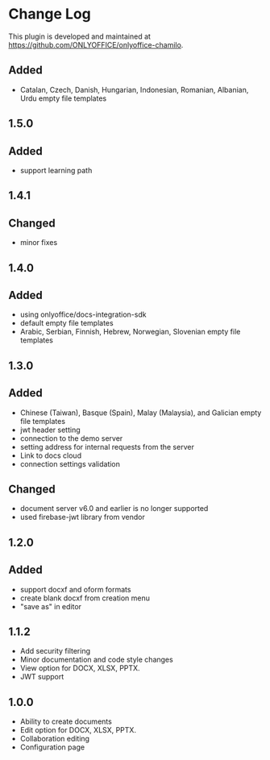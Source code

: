 # Change Log

This plugin is developed and maintained at https://github.com/ONLYOFFICE/onlyoffice-chamilo.

##
## Added
- Catalan, Czech, Danish, Hungarian, Indonesian, Romanian, Albanian, Urdu empty file templates

## 1.5.0
## Added
- support learning path

## 1.4.1
## Changed
- minor fixes

## 1.4.0
## Added
- using onlyoffice/docs-integration-sdk
- default empty file templates
- Arabic, Serbian, Finnish, Hebrew, Norwegian, Slovenian empty file templates

## 1.3.0
## Added
- Chinese (Taiwan), Basque (Spain), Malay (Malaysia), and Galician empty file templates
- jwt header setting
- connection to the demo server
- setting address for internal requests from the server
- Link to docs cloud
- connection settings validation

## Changed
- document server v6.0 and earlier is no longer supported
- used firebase-jwt library from vendor

## 1.2.0
## Added
- support docxf and oform formats
- create blank docxf from creation menu
- "save as" in editor

## 1.1.2
- Add security filtering
- Minor documentation and code style changes
- View option for DOCX, XLSX, PPTX.
- JWT support

## 1.0.0
- Ability to create documents
- Edit option for DOCX, XLSX, PPTX.
- Collaboration editing
- Configuration page
